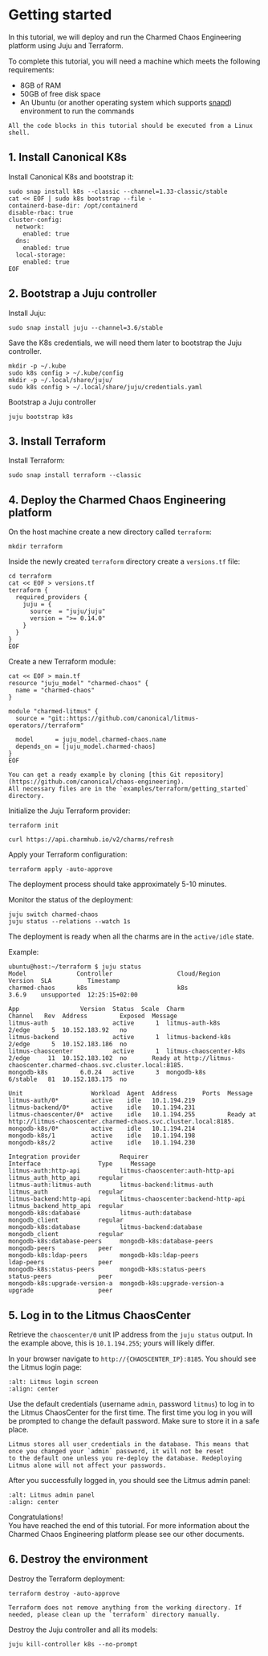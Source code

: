 # Getting started

In this tutorial, we will deploy and run the Charmed Chaos Engineering platform using Juju and Terraform.

To complete this tutorial, you will need a machine which meets the following requirements:

- 8GB of RAM
- 50GB of free disk space
- An Ubuntu (or another operating system which supports [snapd]) environment to run the commands

```{note}
All the code blocks in this tutorial should be executed from a Linux shell.
```

## 1. Install Canonical K8s

Install Canonical K8s and bootstrap it:

```shell
sudo snap install k8s --classic --channel=1.33-classic/stable
cat << EOF | sudo k8s bootstrap --file -
containerd-base-dir: /opt/containerd
disable-rbac: true
cluster-config:
  network:
    enabled: true
  dns:
    enabled: true
  local-storage:
    enabled: true
EOF
```

## 2. Bootstrap a Juju controller

Install Juju:

```shell
sudo snap install juju --channel=3.6/stable
```

Save the K8s credentials, we will need them later to bootstrap the Juju controller.

```shell
mkdir -p ~/.kube
sudo k8s config > ~/.kube/config
mkdir -p ~/.local/share/juju/
sudo k8s config > ~/.local/share/juju/credentials.yaml
```

Bootstrap a Juju controller

```shell
juju bootstrap k8s
```

## 3. Install Terraform

Install Terraform:

```shell
sudo snap install terraform --classic
```

## 4. Deploy the Charmed Chaos Engineering platform

On the host machine create a new directory called `terraform`:

```shell
mkdir terraform
```

Inside the newly created `terraform` directory create a `versions.tf` file:

```shell
cd terraform
cat << EOF > versions.tf
terraform {
  required_providers {
    juju = {
      source  = "juju/juju"
      version = ">= 0.14.0"
    }
  }
}
EOF
```

Create a new Terraform module:

```shell
cat << EOF > main.tf
resource "juju_model" "charmed-chaos" {
  name = "charmed-chaos"
}

module "charmed-litmus" {
  source = "git::https://github.com/canonical/litmus-operators//terraform"

  model      = juju_model.charmed-chaos.name
  depends_on = [juju_model.charmed-chaos]
}
EOF
```

```{note}
You can get a ready example by cloning [this Git repository](https://github.com/canonical/chaos-engineering).
All necessary files are in the `examples/terraform/getting_started` directory.
```

Initialize the Juju Terraform provider:

```shell
terraform init
```

```shell
curl https://api.charmhub.io/v2/charms/refresh
```

Apply your Terraform configuration:

```shell
terraform apply -auto-approve
```

<!--
This hidden block is here for documentation testing purposes and will not be rendered in the official documentation.
```shell
uv run --with jubilant python -c "import jubilant as j; j.Juju(model='charmed-chaos').wait(j.all_active, timeout=600)"
```
-->

The deployment process should take approximately 5-10 minutes.

Monitor the status of the deployment:

```console
juju switch charmed-chaos
juju status --relations --watch 1s
```

The deployment is ready when all the charms are in the `active/idle` state.

Example:

```console
ubuntu@host:~/terraform $ juju status
Model              Controller                  Cloud/Region                Version  SLA          Timestamp
charmed-chaos      k8s                         k8s                         3.6.9    unsupported  12:25:15+02:00

App                 Version  Status  Scale  Charm                   Channel   Rev  Address         Exposed  Message
litmus-auth                  active      1  litmus-auth-k8s         2/edge      5  10.152.183.92   no       
litmus-backend               active      1  litmus-backend-k8s      2/edge      5  10.152.183.186  no       
litmus-chaoscenter           active      1  litmus-chaoscenter-k8s  2/edge     11  10.152.183.102  no       Ready at http://litmus-chaoscenter.charmed-chaos.svc.cluster.local:8185.
mongodb-k8s         6.0.24   active      3  mongodb-k8s             6/stable   81  10.152.183.175  no       

Unit                   Workload  Agent  Address       Ports  Message
litmus-auth/0*         active    idle   10.1.194.219         
litmus-backend/0*      active    idle   10.1.194.231         
litmus-chaoscenter/0*  active    idle   10.1.194.255         Ready at http://litmus-chaoscenter.charmed-chaos.svc.cluster.local:8185.
mongodb-k8s/0*         active    idle   10.1.194.214         
mongodb-k8s/1          active    idle   10.1.194.198         
mongodb-k8s/2          active    idle   10.1.194.230         

Integration provider           Requirer                             Interface                Type     Message
litmus-auth:http-api           litmus-chaoscenter:auth-http-api     litmus_auth_http_api     regular  
litmus-auth:litmus-auth        litmus-backend:litmus-auth           litmus_auth              regular  
litmus-backend:http-api        litmus-chaoscenter:backend-http-api  litmus_backend_http_api  regular  
mongodb-k8s:database           litmus-auth:database                 mongodb_client           regular  
mongodb-k8s:database           litmus-backend:database              mongodb_client           regular  
mongodb-k8s:database-peers     mongodb-k8s:database-peers           mongodb-peers            peer     
mongodb-k8s:ldap-peers         mongodb-k8s:ldap-peers               ldap-peers               peer     
mongodb-k8s:status-peers       mongodb-k8s:status-peers             status-peers             peer     
mongodb-k8s:upgrade-version-a  mongodb-k8s:upgrade-version-a        upgrade                  peer
```

## 5. Log in to the Litmus ChaosCenter

Retrieve the `chaoscenter/0` unit IP address from the `juju status` output. In the example above, this is `10.1.194.255`; yours will likely differ.

In your browser navigate to `http://{CHAOSCENTER_IP}:8185`. You should see the Litmus login page:

```{image} ../images/litmus_login_screen.png
:alt: Litmus login screen
:align: center
```

Use the default credentials (username `admin`, password `litmus`) to log in to the Litmus ChaosCenter for the first time. 
The first time you log in you will be prompted to change the default password. Make sure to store it in a safe place.

```{note}
Litmus stores all user credentials in the database. This means that once you changed your `admin` password, it will not be reset 
to the default one unless you re-deploy the database. Redeploying Litmus alone will not affect your passwords.
```

After you successfully logged in, you should see the Litmus admin panel:

```{image} ../images/litmus_admin_panel.png
:alt: Litmus admin panel
:align: center
```

Congratulations!<br>
You have reached the end of this tutorial. For more information about the Charmed Chaos Engineering platform please see our other documents.

## 6. Destroy the environment

Destroy the Terraform deployment:

```shell
terraform destroy -auto-approve
```

```{note}
Terraform does not remove anything from the working directory. If needed, please clean up the `terraform` directory manually.
```

Destroy the Juju controller and all its models:

```shell
juju kill-controller k8s --no-prompt
```

[snapd]: https://snapcraft.io/docs
